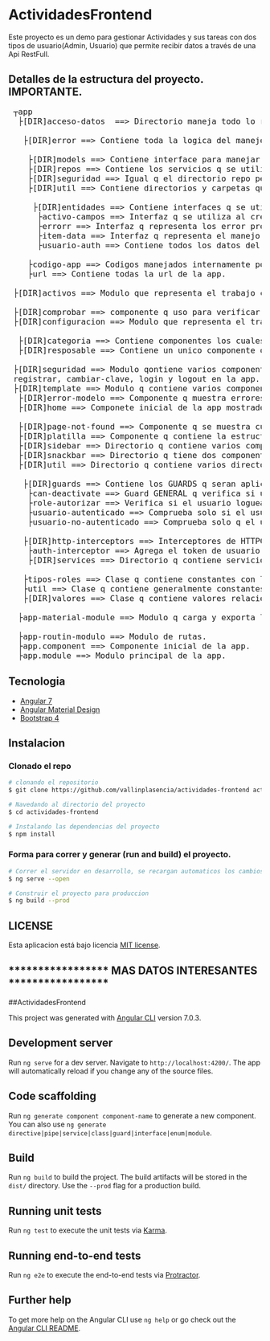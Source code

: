 # ActividadesFrontend
Este proyecto es un demo para gestionar Actividades y sus tareas con dos tipos de usuario(Admin, Usuario) que permite  recibir datos a través de una Api RestFull.

## Detalles de la estructura del proyecto. IMPORTANTE.
<pre style="font-size: 16px;">
 ┬app
  ├[DIR]acceso-datos  ==> Directorio maneja todo lo referente a HTTPClient.

   ├[DIR]error ==> Contiene toda la logica del manejo de errores.
    
    ├[DIR]models ==> Contiene interface para manejar datos de los RECURSOS CONCRETOS(Los q se guarda en la BD) provenientes del servidor. Ver tambien el Directorio APP/ACCESO-DATOS/UTIL/ENTIDADES.
    ├[DIR]repos ==> Contiene los servicios q se utilizan para hacer las peticiones(HttpClient) al Backend.
    ├[DIR]seguridad ==> Igual q el directorio repo pero servicios de seguridad.    
    ├[DIR]util ==> Contiene directorios y carpetas que estan relacionado con el acceso a los datos.
     
     ├[DIR]entidades ==> Contiene interfaces q se utilizan para manejar datos GENERALES provenientes del servidor. Ver tambien el Directorio APP/ACCESO-DATOS/MODELS.
      ├activo-campos ==> Interfaz q se utiliza al crear o editar un activo. Contiene datos q se carga del servidor para poder asignarselos al valor de algun campo del ACTIVO. Esto generalmente se utilizan en campos << SELECT >>.
      ├errorr ==> Interfaz q representa los error provenientes del servidor y/o errores internos de la app.
      ├item-data ==> Interfaz q representa el manejo de datos INTERNOS DE LA APP. La app convierte los datos provenientes de el Backend a esta interfaz. Es como una CAPA intermedia entre Backend y el Frontend. IMPORTANTE ESTA INTERFAZ.
      ├usuario-auth ==> Contiene todos los datos del usuario autenticado.

    ├codigo-app ==> Codigos manejados internamente por la app.    
    ├url ==> Contiene todas la url de la app.
 
 ├[DIR]activos ==> Modulo que representa el trabajo con un activo. El directorio activos/activo contiene componentes los cuales son un EJEMPLO (CRUD) del trabajo con Modelo de datos(tablas en bd) q depende de otros modelos de datos(otras tabla en la bd). Relacion en la bd 1-m.

 ├[DIR]comprobar ==> componente q uso para verificar algo. uso personal mio. 
 ├[DIR]configuracion ==> Modulo que representa el trabajo con categoria y responsable. 
  
  ├[DIR]categoria ==> Contiene componentes los cuales son un EJEMPlO (CRUD) del trabajo con Modelo de datos(tabla en bd) q NOOO tiene relacion con otras tablas de la bd.  
  ├[DIR]resposable ==> Contiene un unico componente q es un dialog para utilizarlo al seleccionar el RESPONSABLE en un ACTIVO al darle de alta.
 
 ├[DIR]seguridad ==> Modulo qontiene varios componentes utilizados para el proceso de
 registrar, cambiar-clave, login y logout en la app. 
 ├[DIR]template ==> Modulo q contiene varios componentes utilizados en la app.  
  ├[DIR]error-modelo ==> Componente q muestra errores de validacion cuando estos tipos de errores NO son procesados en el fronend. Estos errores son RAROS pero pueden ocurrir.  
  ├[DIR]home ==> Componete inicial de la app mostrado en el area de contenido del template.

  ├[DIR]page-not-found ==> Componente q se muestra cuando no se encuentra una ruta.  
  ├[DIR]platilla ==> Componente q contiene la estructura del template(barra superior, inferior y conteno).  
  ├[DIR]sidebar ==> Directorio q contiene varios componentes q son los q se muestran en la barra lateral segun el menu seleccionado en la barra superior.  
  ├[DIR]snackbar ==> Directorio q tiene dos componentes q se van a visualizar dentro de un SNACKBAR. Snackbar de Error y el otro de q todo fue OK.
  ├[DIR]util ==> Directorio q contiene varios directorios y archivos de utilidad.
   
   ├[DIR]guards ==> Contiene los GUARDS q seran aplicados a las rutas.    
    ├can-deactivate ==> Guard GENERAL q verifica si una ruta se puede abandonar. Se usa generalmente cuando se cambian los datos al dar de alta a un item q NO se pueda abandonar esa ruta y te pregunta si NO quieres guardar los datos primero.    
    ├role-autorizar ==> Verifica si el usuario logueado tiene el role pasado por datos para q pueda visitar una ruta.    
    ├usuario-autenticado ==> Comprueba solo si el usuario esta autenticado. NO verifica ningun role.    
    ├usuario-no-autenticado ==> Comprueba solo q el usuario NO esta autenticado aun.

   ├[DIR]http-interceptors ==> Interceptores de HTTPClient.    
    ├auth-interceptor ==> Agrega el token de usuario autenticado en cada peticion q se realice al Backend.    
    ├[DIR]services ==> Directorio q contiene servicios q se utilizan dentro de la app. Pero NO de peticiones con HttpClient es dicir servicios internos.
   
   ├tipos-roles ==> Clase q contiene constantes con los tipos de roles de los usuarios.   
   ├util ==> Clase q contiene generalmente constantes con datos q usa la app. Como el tiempo q muestra en pantalla los snackbar, Se puede poner aqui cualquier dato de uso de la app q NO encage en mas ningun lado.   
   ├[DIR]valores ==> Clase q contiene valores relacionados generalmente con componentes de la app.
  
  ├app-material-module ==> Modulo q carga y exporta los componentes de Angular Material Design.
  
  ├app-routin-modulo ==> Modulo de rutas.  
  ├app.component ==> Componente inicial de la app.
  ├app.module ==> Modulo principal de la app.
</pre>

## Tecnologia
* [Angular 7](https://angular.io/)
* [Angular Material Design](https://material.angular.io/)
* [Bootstrap 4](https://getbootstrap.com/)



## Instalacion

### Clonado el repo
``` bash
# clonando el repositorio
$ git clone https://github.com/vallinplasencia/actividades-frontend actividades-frontend

# Navedando al directorio del proyecto
$ cd actividades-frontend

# Instalando las dependencias del proyecto
$ npm install
```

### Forma para correr y generar (run and build) el proyecto.

``` bash
# Correr el servidor en desarrollo, se recargan automaticos los cambios, localhost:4200.
$ ng serve --open 

# Construir el proyecto para produccion
$ ng build --prod
```
## LICENSE

Esta aplicacion está bajo licencia [MIT license](https://opensource.org/licenses/MIT).


## ***************** MAS DATOS INTERESANTES *****************

##ActividadesFrontend

This project was generated with [Angular CLI](https://github.com/angular/angular-cli) version 7.0.3.

## Development server

Run `ng serve` for a dev server. Navigate to `http://localhost:4200/`. The app will automatically reload if you change any of the source files.

## Code scaffolding

Run `ng generate component component-name` to generate a new component. You can also use `ng generate directive|pipe|service|class|guard|interface|enum|module`.

## Build

Run `ng build` to build the project. The build artifacts will be stored in the `dist/` directory. Use the `--prod` flag for a production build.

## Running unit tests

Run `ng test` to execute the unit tests via [Karma](https://karma-runner.github.io).

## Running end-to-end tests

Run `ng e2e` to execute the end-to-end tests via [Protractor](http://www.protractortest.org/).

## Further help

To get more help on the Angular CLI use `ng help` or go check out the [Angular CLI README](https://github.com/angular/angular-cli/blob/master/README.md).
